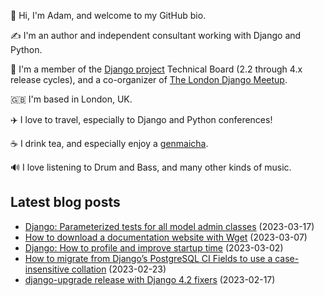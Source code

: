 <p>👋 Hi, I'm Adam, and welcome to my GitHub bio.<p>✍️ I'm an author and independent consultant working with Django and Python.<p>🦄 I'm a member of the <a class="reference external" href="https://www.djangoproject.com/foundation/teams/">Django project</a> Technical Board (2.2 through 4.x release cycles), and a co-organizer of <a class="reference external" href="https://www.djangolondon.com/">The London Django Meetup</a>.<p>🇬🇧 I'm based in London, UK.<p>✈️ I love to travel, especially to Django and Python conferences!<p>☕️ I drink tea, and especially enjoy a <a class="reference external" href="https://en.wikipedia.org/wiki/Genmaicha">genmaicha</a>.<p>🔊 I love listening to Drum and Bass, and many other kinds of music.</p></p></p></p></p></p></p>

## Latest blog posts

* [Django: Parameterized tests for all model admin classes](https://adamj.eu/tech/2023/03/17/django-parameterized-tests-model-admin-classes/) (2023-03-17)
* [How to download a documentation website with Wget](https://adamj.eu/tech/2023/03/07/download-documentation-website-with-wget/) (2023-03-07)
* [Django: How to profile and improve startup time](https://adamj.eu/tech/2023/03/02/django-profile-and-improve-import-time/) (2023-03-02)
* [How to migrate from Django’s PostgreSQL CI Fields to use a case-insensitive collation](https://adamj.eu/tech/2023/02/23/migrate-django-postgresql-ci-fields-case-insensitive-collation/) (2023-02-23)
* [django-upgrade release with Django 4.2 fixers](https://adamj.eu/tech/2023/02/17/django-upgrade-release-django-4.2/) (2023-02-17)